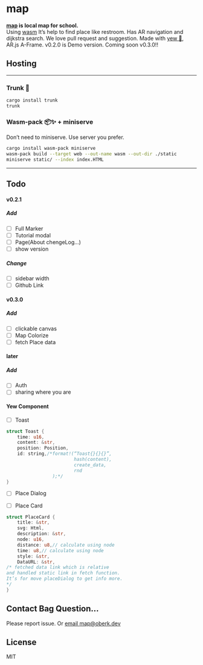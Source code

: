 # map
<strong>[map](https://map.oberk.dev) is local map for school.</strong><br>
Using [wasm](https://webassembly.org/)
It’s help to find place like restroom. 
Has AR navigation and dijkstra search. 
We love pull request and suggestion. 
Made with [yew 🦀](https://yew.rs), AR.js  A-Frame. 
v0.2.0 is Demo version.
Coming soon v0.3.0!!

## Hosting
---
### Trunk 🧳
```bash
cargo install trunk
trunk
```
### Wasm-pack 📦✨ + miniserve
Don’t need to miniserve. 
Use server you prefer. 
``` bash
cargo install wasm-pack miniserve
wasm-pack build --target web --out-name wasm --out-dir ./static
miniserve static/ --index index.HTML
```
---
## Todo
#### v0.2.1
##### Add
- [ ] Full Marker
- [ ] Tutorial modal
- [ ] Page(About chengeLog...)
- [ ] show version
##### Change
- [ ] sidebar width
- [ ] Github Link

#### v0.3.0
##### Add
- [ ] clickable canvas
- [ ] Map Colorize
- [ ] fetch Place data

#### later
##### Add
- [ ] Auth
- [ ] sharing where you are

#### Yew Component
- [ ] Toast

``` Rust
struct Toast {
    time: u16,
    content: &str,
    position: Position,
    id: string,/*format!(“Toast{}{}{}”,
                         hash(content),
                         create_data,
                         rnd
                 );*/
}
```
- [ ] Place Dialog
- [ ] Place Card


``` Rust
struct PlaceCard {
    title: &str,
    svg: Html,
    description: &str,
    node: u16,
    distance: u8,// calculate using node
    time: u8,// calculate using node 
    style: &str,
    DataURL: &str,
/* fetched data link which is relative 
and handled static link in fetch function. 
It’s for move placeDialog to get info more. 
*/
}
```



## Contact Bag Question...
Please report issue. 
Or [email map@oberk.dev](mailto:map@oberk.dev)

## License
MIT
